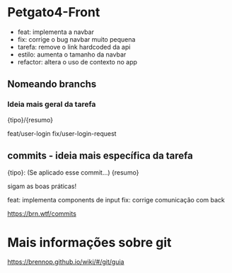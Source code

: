 # Petgato4-Front

* feat: implementa a navbar
* fix: corrige o bug navbar muito pequena
* tarefa: remove o link hardcoded da api
* estilo: aumenta o tamanho da navbar
* refactor: altera o uso de contexto no app

## Nomeando branchs

### Ideia mais geral da tarefa
{tipo}/{resumo}

feat/user-login
fix/user-login-request
 

## commits -  ideia mais específica da tarefa

{tipo}: (Se aplicado esse commit...) {resumo}


sigam as boas práticas!

feat: implementa components de input
fix: corrige comunicação com back 

https://brn.wtf/commits

# Mais informações sobre git

https://brennop.github.io/wiki/#/git/guia